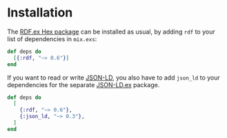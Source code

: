 # Installation

The [RDF.ex Hex package](https://hex.pm/packages/rdf) can be installed as usual, by adding `rdf` to your list of dependencies in `mix.exs`:

```elixir
def deps do
  [{:rdf, "~> 0.6"}]
end
```

If you want to read or write [JSON-LD](http://www.w3.org/TR/json-ld/), you also have to add `json_ld` to your dependencies for the separate [JSON-LD.ex](https://hex.pm/packages/json_ld) package.

```elixir
def deps do
  [
    {:rdf, "~> 0.6"},
    {:json_ld, "~> 0.3"},
  ]
end
```
